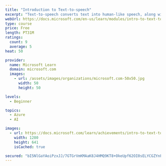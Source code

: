 ```yaml
---
title: "Introduction to Text-to-speech"
excerpt: "Text-to-speech converts text into human-like speech, along with the ability to create a unique, custom voice to use in your applications. We introduce the different types of voices, how to use them, and review situations when they are appropriate to use."
webUrl: https://docs.microsoft.com/en-us/learn/modules/intro-to-text-to-speech/
type: course
price: Free
length: PT31M
ratings:
  count: 9
  average: 5
heat: 50

provider:
  name: Microsoft Learn
  domain: microsoft.com
  images:
    - url: /assets/images/organizations/microsoft.com-50x50.jpg
      width: 50
      height: 50

levels:
  - Beginner

topics:
  - Azure
  - AI

images:
  - url: https://docs.microsoft.com/learn/achievements/intro-to-text-to-speech-social.png
    width: 1280
    height: 641
    isCached: true

secured: "bI5NlGaYAoiPzxJJ/7GTGrVmKMAaK8J4HMQ9KT8+OkeUpf62OI0sELYCGZYnF5LPjBdwrXbzrgJg0dCZQ6rY7g9TdDGnQnyEqko77HGoy6Mfj3FRG+4DJ72ENAcHA17kqXz8u63bFWuURF/r129N2cs8Ph1lXSk96Xj5UE4+TntQFtQBQV8EEPw/+/VM5W3GbtwYF2HRqm4c9cTbEUypDtcLNc28qTmeUk6TbpDHo1imIcjfjipFrC7aPBZaAlJTtDgxqGvjVQj9wLirZFD/X3eXqPkmC3PTSS8vqOWXwcdU1F7KkkKJDUUzvjVtgcVehG7llOuk9Wgv5N7yWlsbANRAMNMtG1x7eKxomoMzx2jGObG39fql0IQlZBfDhEa5RV8xN6L6u1W905ZY6AVnj0fgidqfYSDtITYBGM9tHzE=;5el8El0WNXMwA/aJbpjIdQ=="
---
```


